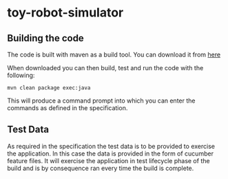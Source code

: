 toy-robot-simulator
===================

Building the code
-----------------

The code is built with maven as a build tool. You can download it from [here](http://maven.apache.org/download.cgi)

When downloaded you can then build, test and run the code with the following:

`
mvn clean package exec:java
`

This will produce a command prompt into which you can enter the commands as defined in the specification.

Test Data
---------

As required in the specification the test data is to be provided to exercise the application. In this case the data
is provided in the form of cucumber feature files. It will exercise the application in test lifecycle phase of the
build and is by consequence ran every time the build is complete.